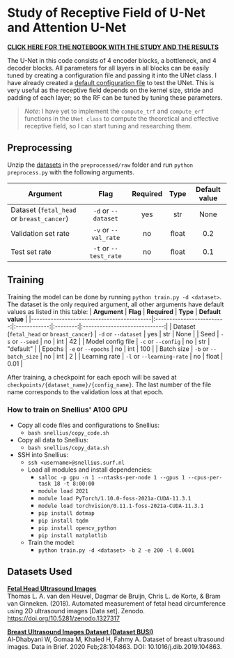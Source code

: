 # Study of Receptive Field of U-Net and Attention U-Net 

[**CLICK HERE FOR THE NOTEBOOK WITH THE STUDY AND THE RESULTS**](receptive_field_study.ipynb)

The U-Net in this code consists of 4 encoder blocks, a bottleneck, and 4 decoder blocks. All parameters for all layers in all blocks can be easily tuned by creating a configuration file and passing it into the UNet class. I have already created a [default configuration file](configurations/default.json) to test the UNet. This is very useful as the receptive field depends on the kernel size, stride and padding of each layer; so the RF can be tuned by tuning these parameters.

> *Note*: I have yet to implement the `compute_trf` and `compute_erf` functions in the `UNet class` to compute the theoretical and effective receptive field, so I can start tuning and researching them.

## Preprocessing
Unzip the [datasets](#datasets-used) in the `preprocessed/raw` folder and run `python preprocess.py` with the following arguments.

| **Argument**                              |          **Flag**         | **Required** | **Type** |       **Default value**       |
|-------------------------------------------|:-------------------------:|:------------:|:--------:|:-----------------------------:|
| Dataset (`fetal_head` or `breast_cancer`) | `-d` or `--dataset`       |      yes     |    str   |                          None |
| Validation set rate                       | `-v` or `--val_rate`      |      no      |   float  |                           0.2 |
| Test set rate                             | `-t` or `--test_rate`     |      no      |   float  |                           0.1 |

## Training
Training the model can be done by running `python train.py -d <dataset>`. The dataset is the only required argument, all other arguments have default values as listed in this table:
| **Argument**                              |          **Flag**         | **Required** | **Type** |       **Default value**       |
|-------------------------------------------|:-------------------------:|:------------:|:--------:|:-----------------------------:|
| Dataset (`fetal_head` or `breast_cancer`) | `-d` or `--dataset`       |      yes     |    str   |                          None |
| Seed                                      | `-s` or `--seed`          |      no      |    int   |                            42 |
| Model config file                         | `-c` or `--config`        |      no      |    str   |                     "default" |
| Epochs                                    | `-e` or `--epochs`        |      no      |    int   |                           100 |
| Batch size                                | `-b` or `--batch_size`    |      no      |    int   |                             2 |
| Learning rate                             | `-l` or `--learning-rate` |      no      |   float  |                          0.01 |

After training, a checkpoint for each epoch will be saved at `checkpoints/{dataset_name}/{config_name}`. The last number of the file name corresponds to the validation loss at that epoch.

### How to train on Snellius' A100 GPU
- Copy all code files and configurations to Snellius:
    - `bash snellius/copy_code.sh`
- Copy all data to Snellius:
    - `bash snellius/copy_data.sh`
- SSH into Snellius:
    - `ssh <username>@snellius.surf.nl`
    - Load all modules and install dependencies:
        - `salloc -p gpu -n 1 --ntasks-per-node 1 --gpus 1 --cpus-per-task 18 -t 8:00:00`
        - `module load 2021`
        - `module load PyTorch/1.10.0-foss-2021a-CUDA-11.3.1`
        - `module load torchvision/0.11.1-foss-2021a-CUDA-11.3.1`
        - `pip install dotmap`
        - `pip install tqdm`
        - `pip install opencv_python`
        - `pip install matplotlib`
    - Train the model:
        - `python train.py -d <dataset> -b 2 -e 200 -l 0.0001`

## Datasets Used
[**Fetal Head Ultrasound Images**](https://zenodo.org/record/1327317)<br>
Thomas L. A. van den Heuvel, Dagmar de Bruijn, Chris L. de Korte, & Bram van Ginneken. (2018). Automated measurement of fetal head circumference using 2D ultrasound images [Data set]. Zenodo. https://doi.org/10.5281/zenodo.1327317

[**Breast Ultrasound Images Dataset (Dataset BUSI)**](https://scholar.cu.edu.eg/?q=afahmy/pages/dataset)<br>
Al-Dhabyani W, Gomaa M, Khaled H, Fahmy A. Dataset of breast ultrasound images. Data in Brief. 2020 Feb;28:104863. DOI: 10.1016/j.dib.2019.104863.

